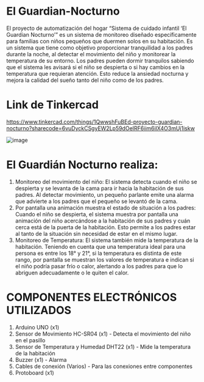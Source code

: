 # El Guardian-Nocturno
El proyecto de automatización del hogar “Sistema de cuidado infantil ‘El Guardian Nocturno’” es un sistema de monitoreo diseñado específicamente para familias con niños pequeños que duermen solos en su habitación. Es un sistema que tiene como objetivo proporcionar tranquilidad a los padres durante la noche, al detectar el movimiento del niño y monitorear la temperatura de su entorno. Los padres pueden dormir tranquilos sabiendo que el sistema les avisará si el niño se despierta o si hay cambios en la temperatura que requieran atención. Esto reduce la ansiedad nocturna y mejora la calidad del sueño tanto del niño como de los padres.

# Link de Tinkercad
https://www.tinkercad.com/things/1QwwshFuBEd-proyecto-guardian-nocturno?sharecode=6vuDyckCSgyEW2Lp59dOeIRF6iim6ilX4O3mUj1iskw

![image](https://github.com/user-attachments/assets/3e580340-83af-4e10-9901-5f9d245c7a5e)

# El Guardián Nocturno realiza:
1.	Monitoreo del movimiento del niño:
El sistema detecta cuando el niño se despierta y se levanta de la cama para ir hacia la habitación de sus padres. Al detectar movimiento, un pequeño parlante emite una alarma que advierte a los padres que el pequeño se levantó de la cama.
2.	Por pantalla una animación muestra el estado de situación a los padres:
Cuando el niño se despierta, el sistema muestra por pantalla una animación del niño acercándose a la habitación de sus padres y cuán cerca está de la puerta de la habitación. Esto permite a los padres estar al tanto de la situación sin necesidad de estar en el mismo lugar.
3.	Monitoreo de Temperatura:
El sistema también mide la temperatura de la habitación. Teniendo en cuenta que una temperatura ideal para una persona es entre los 18° y 21°, si la temperatura es distinta de este rango, por pantalla se muestran los valores de temperatura e indican si el niño podría pasar frío o calor, alertando a los padres para que lo abriguen adecuadamente o le quiten el calor.


# COMPONENTES ELECTRÓNICOS UTILIZADOS
1.	Arduino UNO (x1)
2.	Sensor de Movimiento HC-SR04 (x1) - Detecta el movimiento del niño en el pasillo
3.	Sensor de Temperatura y Humedad DHT22 (x1) - Mide la temperatura de la habitación
4.	Buzzer (x1) - Alarma
5.	Cables de conexión (Varios) - Para las conexiones entre componentes
6.	Protoboard (x1)


